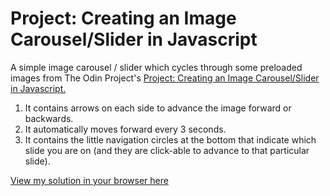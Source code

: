 # Project: Creating an Image Carousel/Slider in Javascript

A simple image carousel / slider which cycles through some preloaded images from The Odin Project's [Project: Creating an Image Carousel/Slider in Javascript.](http://www.theodinproject.com/courses/javascript-and-jquery/lessons/creating-an-image-carousel-slider)
1. It contains arrows on each side to advance the image forward or backwards. 
2. It automatically moves forward every 3 seconds. 
3. It contains the little navigation circles at the bottom that indicate which slide you are on 
   (and they are click-able to advance to that particular slide).
   
[View my solution in your browser here](http://htmlpreview.github.io/?https://github.com/StefanieWang/JavaScript-image-carousel/blob/master/slider.html)
